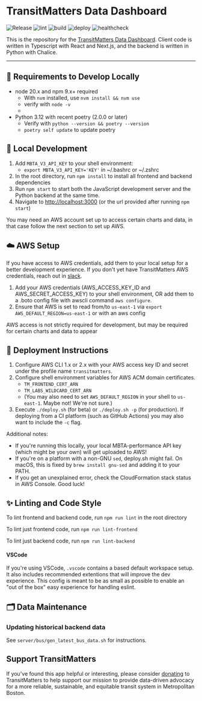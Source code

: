 # TransitMatters Data Dashboard

![Release](https://img.shields.io/github/v/release/transitmatters/t-performance-dash)
![lint](https://github.com/transitmatters/t-performance-dash/workflows/lint/badge.svg?branch=main)
![build](https://github.com/transitmatters/t-performance-dash/workflows/build/badge.svg?branch=main)
![deploy](https://github.com/transitmatters/t-performance-dash/workflows/deploy/badge.svg?branch=main)
![healthcheck](https://github.com/transitmatters/t-performance-dash/workflows/healthcheck/badge.svg)

This is the repository for the [TransitMatters Data Dashboard](https://dashboard.transitmatters.org/). Client code is written in Typescript with React and Next.js, and the backend is written in Python with Chalice.

---

## 🧰 Requirements to Develop Locally

- node 20.x and npm 9.x+ required
  - With `nvm` installed, use `nvm install && nvm use`
  - verify with `node -v`
  -
- Python 3.12 with recent poetry (2.0.0 or later)
  - Verify with `python --version && poetry --version`
  - `poetry self update` to update poetry

## 🧪 Local Development

1. Add `MBTA_V3_API_KEY` to your shell environment:
   - `export MBTA_V3_API_KEY='KEY'` in ~/.bashrc or ~/.zshrc
2. In the root directory, run `npm install` to install all frontend and backend dependencies
3. Run `npm start` to start both the JavaScript development server and the Python backend at the same time.
4. Navigate to [http://localhost:3000](http://localhost:3000) (or the url provided after running `npm start`)

You may need an AWS account set up to access certain charts and data, in that case follow the next section to set up AWS.

## ☁️ AWS Setup

If you have access to AWS credentials, add them to your local setup for a better development experience. If you don't yet have TransitMatters AWS credentials, reach out in [slack](https://transitmatters.slack.com/archives/GSJ6F35DW).

1. Add your AWS credentials (AWS_ACCESS_KEY_ID and AWS_SECRET_ACCESS_KEY) to your shell environment, OR add them to a .boto config file with awscli command `aws configure`.
2. Ensure that AWS is set to read from/to `us-east-1` via `export AWS_DEFAULT_REGION=us-east-1` or with an aws config

AWS access is not strictly required for development, but may be required for certain charts and data to appear

## 🚀 Deployment Instructions

1. Configure AWS CLI 1.x or 2.x with your AWS access key ID and secret under the profile name `transitmatters`.
2. Configure shell environment variables for AWS ACM domain certificates.
   - `TM_FRONTEND_CERT_ARN`
   - `TM_LABS_WILDCARD_CERT_ARN`
   - (You may also need to set `AWS_DEFAULT_REGION` in your shell to `us-east-1`. Maybe not! We're not sure.)
3. Execute `./deploy.sh` (for beta) or `./deploy.sh -p` (for production). If deploying from a CI platform (such as GitHub Actions) you may also want to include the `-c` flag.

Additional notes:

- If you're running this locally, your local MBTA-performance API key (which might be your own) will get uploaded to AWS!
- If you're on a platform with a non-GNU `sed`, deploy.sh might fail. On macOS, this is fixed by `brew install gnu-sed` and adding it to your PATH.
- If you get an unexplained error, check the CloudFormation stack status in AWS Console. Good luck!

## ✨ Linting and Code Style

To lint frontend and backend code, run `npm run lint` in the root directory

To lint just frontend code, run `npm run lint-frontend`

To lint just backend code, run `npm run lint-backend`

#### VSCode

If you're using VSCode, `.vscode` contains a based default workspace setup. It also includes recommended extentions that will improve the dev experience. This config is meant to be as small as possible to enable an "out of the box" easy experience for handling eslint.

## 🗂️ Data Maintenance

### Updating historical backend data

See `server/bus/gen_latest_bus_data.sh` for instructions.

## Support TransitMatters

If you've found this app helpful or interesting, please consider [donating](https://transitmatters.org/donate) to TransitMatters to help support our mission to provide data-driven advocacy for a more reliable, sustainable, and equitable transit system in Metropolitan Boston.
